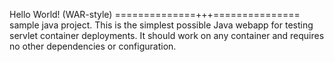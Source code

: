 Hello World! (WAR-style)
==============+++===============
sample java project.
This is the simplest possible Java webapp for testing servlet container deployments.  It should work on any container and requires no other dependencies or configuration.
